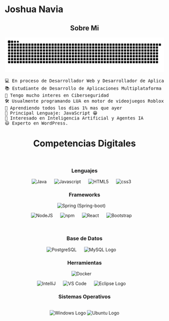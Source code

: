 # Joshua Navia

<h2 align="center">Sobre Mi</h2>
<p align = "center">
	<img src = "https://github.com/7oSkaaa/7oSkaaa/blob/output/github-contribution-grid-snake.svg?" alt = "Snake Game"/>
</p>

<pre>
💻 En proceso de Desarrollador Web y Desarrollador de Aplicaciones Moviles
📚 Estudiante de Desarrollo de Aplicaciones Multiplataforma
📝 Tengo mucho interes en Ciberseguridad
🛠️ Usualmente programando LUA en motor de videojuegos Roblox Studio
🌱 Aprendiendo todos los dias 1% mas que ayer
🌟 Principal Lenguaje: JavaScript 😁
🚩 Interesado en Inteligencia Artificial y Agentes IA
😃 Experto en WordPress.
</pre>

<!-- STACK -->
<div align="center" width="100">
  <h1>Competencias Digitales</h1>
  
  <!-- Languages -->
  </br>
  <h3>Lenguajes</h3>
  <img
    src="https://cdn.jsdelivr.net/gh/devicons/devicon@latest/icons/java/java-original-wordmark.svg"
    width="60px"
    alt="Java">
    &nbsp;&nbsp;&nbsp;&nbsp;
  <img
    src="https://cdn.jsdelivr.net/gh/devicons/devicon@latest/icons/javascript/javascript-original.svg"
    width="60px"
    alt="Javascript">
    &nbsp;&nbsp;&nbsp;&nbsp;
  <img
    src="https://cdn.jsdelivr.net/gh/devicons/devicon@latest/icons/html5/html5-original-wordmark.svg"
    width="60px"
    alt="HTML5">
    &nbsp;&nbsp;&nbsp;&nbsp;
  <img
    src="https://cdn.jsdelivr.net/gh/devicons/devicon@latest/icons/css3/css3-original-wordmark.svg"
    width="60px"
    alt="css3">
    &nbsp;&nbsp;&nbsp;&nbsp;
  
  <!-- Frameworks -->
  </br>
  <h3>Frameworks</h3>
  <img
    src="https://cdn.jsdelivr.net/gh/devicons/devicon@latest/icons/spring/spring-original-wordmark.svg"
    width="60px"
    alt="Spring (Spring-boot)">
    &nbsp;&nbsp;&nbsp;&nbsp;

  </br>

  <img
    src="https://cdn.jsdelivr.net/gh/devicons/devicon@latest/icons/nodejs/nodejs-original-wordmark.svg"
    width="60px"
    alt="NodeJS">
    &nbsp;&nbsp;&nbsp;&nbsp;
  <img
    src="https://cdn.jsdelivr.net/gh/devicons/devicon@latest/icons/npm/npm-original-wordmark.svg"
    width="60px"
    alt="npm">
    &nbsp;&nbsp;&nbsp;&nbsp;
  <img
    src="https://cdn.jsdelivr.net/gh/devicons/devicon@latest/icons/react/react-original-wordmark.svg"
    width="60px"
    alt="React">
    &nbsp;&nbsp;&nbsp;&nbsp;
  <img
    src="https://cdn.jsdelivr.net/gh/devicons/devicon@latest/icons/bootstrap/bootstrap-plain-wordmark.svg"
    width="60px"
    alt="Bootstrap">
    &nbsp;&nbsp;&nbsp;&nbsp;
  
  <!-- Storages -->
  </br>
  <h3>Base de Datos</h3>
  <img
    src="https://cdn.jsdelivr.net/gh/devicons/devicon@latest/icons/postgresql/postgresql-original-wordmark.svg"
    width="60px"
    alt="PostgreSQL">
    &nbsp;&nbsp;&nbsp;&nbsp;
	<img 
	src="https://www.mysql.com/common/logos/logo-mysql-170x115.png" 
	alt="MySQL Logo" 
	width="60" 
	height="40"/>
	&nbsp;&nbsp;&nbsp;&nbsp;

  
  <!-- Tools -->
  </br>
  <h3>Herramientas</h3>
  <img
    src="https://cdn.jsdelivr.net/gh/devicons/devicon@latest/icons/docker/docker-original-wordmark.svg"
    width="60px"
    alt="Docker">
    &nbsp;&nbsp;&nbsp;&nbsp;
  
  </br>
  
  <img
    src="https://upload.wikimedia.org/wikipedia/commons/thumb/9/9c/IntelliJ_IDEA_Icon.svg/512px-IntelliJ_IDEA_Icon.svg.png"
    width="60px"
    alt="IntelliJ">
    &nbsp;&nbsp;&nbsp;&nbsp;
  <img
    src="https://cdn.jsdelivr.net/gh/devicons/devicon@latest/icons/vscode/vscode-original-wordmark.svg"
    width="60px"
    alt="VS Code">
    &nbsp;&nbsp;&nbsp;&nbsp;
	<img src="https://cdn.jsdelivr.net/gh/devicons/devicon/icons/eclipse/eclipse-original.svg" 
	alt="Eclipse Logo" 
	width="60" 
	height="60"/>
	&nbsp;&nbsp;&nbsp;&nbsp;

<h3>Sistemas Operativos</h3>
</br>
<img src="https://cdn.jsdelivr.net/gh/devicons/devicon/icons/windows8/windows8-original.svg" alt="Windows Logo" width="60" height="60"/>
<img src="https://cdn.jsdelivr.net/gh/devicons/devicon/icons/ubuntu/ubuntu-original.svg" alt="Ubuntu Logo" width="60" height="60"/>





	
  
</div>

</br>
</br>
</br>
